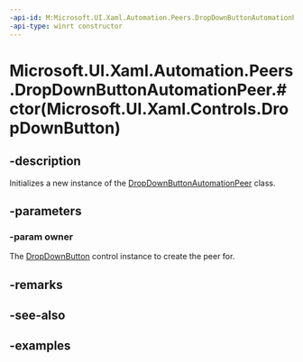 ```yaml
---
-api-id: M:Microsoft.UI.Xaml.Automation.Peers.DropDownButtonAutomationPeer.#ctor(Microsoft.UI.Xaml.Controls.DropDownButton)
-api-type: winrt constructor
---
```


# Microsoft.UI.Xaml.Automation.Peers.DropDownButtonAutomationPeer.#ctor(Microsoft.UI.Xaml.Controls.DropDownButton)

<!--
public DropDownButtonAutomationPeer (Microsoft.UI.Xaml.Controls.DropDownButton owner);
-->

## -description

Initializes a new instance of the [DropDownButtonAutomationPeer](dropdownbuttonautomationpeer.md) class.

## -parameters

### -param owner

The [DropDownButton](../microsoft.ui.xaml.controls/dropdownbutton.md) control instance to create the peer for.

## -remarks

## -see-also

## -examples

